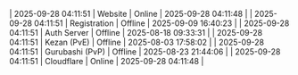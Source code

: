 | 2025-09-28 04:11:51 | Website | Online | 2025-09-28 04:11:48 |
| 2025-09-28 04:11:51 | Registration | Offline | 2025-09-09 16:40:23 |
| 2025-09-28 04:11:51 | Auth Server | Offline | 2025-08-18 09:33:31 |
| 2025-09-28 04:11:51 | Kezan (PvE) | Offline | 2025-08-03 17:58:02 |
| 2025-09-28 04:11:51 | Gurubashi (PvP) | Offline | 2025-08-23 21:44:06 |
| 2025-09-28 04:11:51 | Cloudflare | Online | 2025-09-28 04:11:48 |
